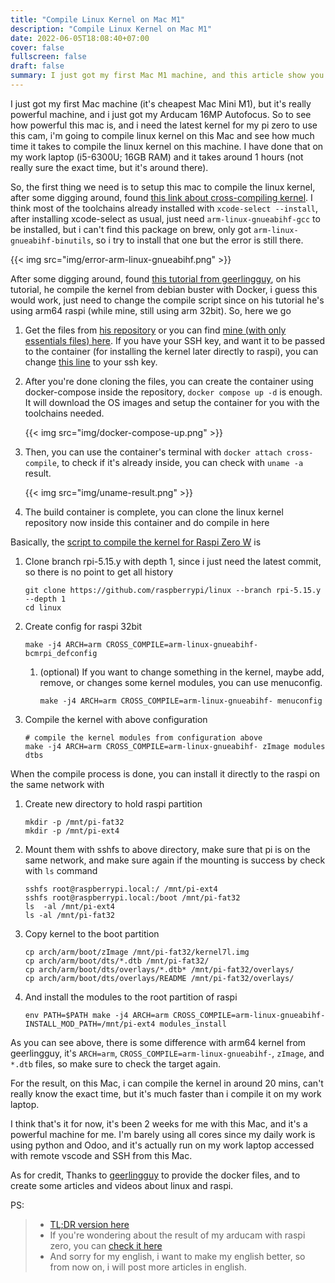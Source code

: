 ```yaml
---
title: "Compile Linux Kernel on Mac M1"
description: "Compile Linux Kernel on Mac M1"
date: 2022-06-05T18:08:40+07:00
cover: false
fullscreen: false
draft: false
summary: I just got my first Mac M1 machine, and this article show you step-by-step for me to compile linux kernel for my Raspberry Pi Zero W on my Mac M1 using Docker.
---
```


I just got my first Mac machine (it's cheapest Mac Mini M1), but it's really powerful machine, and i just got my Arducam 16MP Autofocus. So to see how powerful this mac is, and i need the latest kernel for my pi zero to use this cam, i'm going to compile linux kernel on this Mac and see how much time it takes to compile the linux kernel on this machine. I have done that on my work laptop (i5-6300U; 16GB RAM) and it takes around 1 hours (not really sure the exact time, but it's around there).

So, the first thing we need is to setup this mac to compile the linux kernel, after some digging around, found [this link about cross-compiling kernel](https://www.raspberrypi.com/documentation/computers/linux_kernel.html#cross-compiling-the-kernel). I think most of the toolchains already installed with `xcode-select --install`, after installing xcode-select as usual, just need `arm-linux-gnueabihf-gcc` to be installed, but i can't find this package on brew, only got `arm-linux-gnueabihf-binutils`, so i try to install that one but the error is still there.

{{< img src="img/error-arm-linux-gnueabihf.png" >}}

After some digging around, found [this tutorial from geerlingguy](https://github.com/geerlingguy/raspberry-pi-pcie-devices/tree/master/extras/cross-compile), on his tutorial, he compile the kernel from debian buster with Docker, i guess this would work, just need to change the compile script since on his tutorial he's using arm64 raspi (while mine, still using arm 32bit). So, here we go

1. Get the files from [his repository](https://github.com/geerlingguy/raspberry-pi-pcie-devices/tree/master/extras/cross-compile) or you can find [mine (with only essentials files) here](https://github.com/rockavoldy/linux-kernel-cross-compile). If you have your SSH key, and want it to be passed to the container (for installing the kernel later directly to raspi), you can change [this line](https://github.com/rockavoldy/linux-kernel-cross-compile/blob/main/docker-compose.yml#L22) to your ssh key.
2. After you're done cloning the files, you can create the container using docker-compose inside the repository, `docker compose up -d` is enough. It will download the OS images and setup the container for you with the toolchains needed.

    {{< img src="img/docker-compose-up.png" >}}
3. Then, you can use the container's terminal with `docker attach cross-compile`, to check if it's already inside, you can check with `uname -a` result.

    {{< img src="img/uname-result.png" >}}
4. The build container is complete, you can clone the linux kernel repository now inside this container and do compile in here

Basically, the [script to compile the kernel for Raspi Zero W](https://github.com/rockavoldy/linux-kernel-cross-compile/blob/main/README.md#compile-kernel-for-raspi-zero-w) is
1. Clone branch rpi-5.15.y with depth 1, since i just need the latest commit, so there is no point to get all history
    ```shell
    git clone https://github.com/raspberrypi/linux --branch rpi-5.15.y --depth 1
    cd linux
    ```
2. Create config for raspi 32bit
    ```shell
    make -j4 ARCH=arm CROSS_COMPILE=arm-linux-gnueabihf- bcmrpi_defconfig
    ```
    1. (optional) If you want to change something in the kernel, maybe add, remove, or changes some kernel modules, you can use menuconfig.
        ```shell
        make -j4 ARCH=arm CROSS_COMPILE=arm-linux-gnueabihf- menuconfig
        ```
3. Compile the kernel with above configuration
    ```shell
    # compile the kernel modules from configuration above
    make -j4 ARCH=arm CROSS_COMPILE=arm-linux-gnueabihf- zImage modules dtbs
    ```

When the compile process is done, you can install it directly to the raspi on the same network with
1. Create new directory to hold raspi partition
    ```shell
    mkdir -p /mnt/pi-fat32
    mkdir -p /mnt/pi-ext4
    ```
2. Mount them with sshfs to above directory, make sure  that pi is on the same network, and make sure again if the mounting is success by check with `ls` command
    ```shell
    sshfs root@raspberrypi.local:/ /mnt/pi-ext4
    sshfs root@raspberrypi.local:/boot /mnt/pi-fat32
    ls  -al /mnt/pi-ext4
    ls -al /mnt/pi-fat32
    ```
3. Copy kernel to the boot partition
    ```shell
    cp arch/arm/boot/zImage /mnt/pi-fat32/kernel7l.img
    cp arch/arm/boot/dts/*.dtb /mnt/pi-fat32/
    cp arch/arm/boot/dts/overlays/*.dtb* /mnt/pi-fat32/overlays/
    cp arch/arm/boot/dts/overlays/README /mnt/pi-fat32/overlays/
    ```
4. And install the modules to the root partition of raspi
    ```shell
    env PATH=$PATH make -j4 ARCH=arm CROSS_COMPILE=arm-linux-gnueabihf- INSTALL_MOD_PATH=/mnt/pi-ext4 modules_install
    ```
As you can see above, there is some difference with arm64 kernel from geerlingguy, it's `ARCH=arm`, `CROSS_COMPILE=arm-linux-gnueabihf-`, `zImage`, and `*.dtb` files, so make sure to check the target again. 

For the result, on this Mac, i can compile the kernel in around 20 mins, can't really know the exact time, but it's much faster than i compile it on my work laptop.

I think that's it for now, it's been 2 weeks for me with this Mac, and it's a powerful machine for me. I'm barely using all cores since my daily work is using python and Odoo, and it's actually run on my work laptop accessed with remote vscode and SSH from this Mac.

As for credit, Thanks to [geerlingguy](https://github.com/geerlingguy/raspberry-pi-pcie-devices/tree/master/extras/cross-compile) to provide the docker files, and to create some articles and videos about linux and raspi.

PS: 
> - [TL;DR version here](https://github.com/rockavoldy/linux-kernel-cross-compile)
> - If you're wondering about the result of my arducam with raspi zero, you can [check it here](https://gist.github.com/rockavoldy/ba13b728829af8426d7bc4b3e32ef0ef#about-raspicam)
> - And sorry for my english, i want to make my english better, so from now on, i will post more articles in english.

